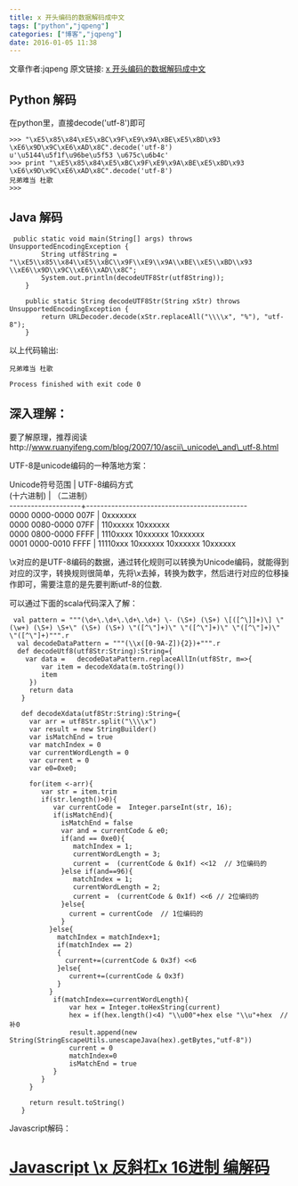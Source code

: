 ```yaml
---
title: x 开头编码的数据解码成中文
tags: ["python","jqpeng"]
categories: ["博客","jqpeng"]
date: 2016-01-05 11:38
---
```

文章作者:jqpeng
原文链接: [x 开头编码的数据解码成中文](https://www.cnblogs.com/xiaoqi/p/5101795.html)

## Python 解码

在python里，直接decode('utf-8')即可



    >>> "\xE5\x85\x84\xE5\xBC\x9F\xE9\x9A\xBE\xE5\xBD\x93 \xE6\x9D\x9C\xE6\xAD\x8C".decode('utf-8')
    u'\u5144\u5f1f\u96be\u5f53 \u675c\u6b4c'
    >>> print "\xE5\x85\x84\xE5\xBC\x9F\xE9\x9A\xBE\xE5\xBD\x93 \xE6\x9D\x9C\xE6\xAD\x8C".decode('utf-8')
    兄弟难当 杜歌
    >>>





## Java 解码



     public static void main(String[] args) throws UnsupportedEncodingException {
            String utf8String = "\\xE5\\x85\\x84\\xE5\\xBC\\x9F\\xE9\\x9A\\xBE\\xE5\\xBD\\x93 \\xE6\\x9D\\x9C\\xE6\\xAD\\x8C";
            System.out.println(decodeUTF8Str(utf8String));
        }
    
        public static String decodeUTF8Str(String xStr) throws UnsupportedEncodingException {
            return URLDecoder.decode(xStr.replaceAll("\\\\x", "%"), "utf-8");
        }





以上代码输出:



    兄弟难当 杜歌
    
    Process finished with exit code 0





## 深入理解：　　

要了解原理，推荐阅读http://www.ruanyifeng.com/blog/2007/10/ascii\_unicode\_and\_utf-8.html

UTF-8是unicode编码的一种落地方案：

Unicode符号范围 | UTF-8编码方式  
(十六进制) | （二进制）  
--------------------+---------------------------------------------  
0000 0000-0000 007F | 0xxxxxxx  
0000 0080-0000 07FF | 110xxxxx 10xxxxxx  
0000 0800-0000 FFFF | 1110xxxx 10xxxxxx 10xxxxxx  
0001 0000-0010 FFFF | 11110xxx 10xxxxxx 10xxxxxx 10xxxxxx

\x对应的是UTF-8编码的数据，通过转化规则可以转换为Unicode编码，就能得到对应的汉字，转换规则很简单，先将\x去掉，转换为数字，然后进行对应的位移操作即可，需要注意的是先要判断utf-8的位数.

可以通过下面的scala代码深入了解：



     val pattern = """(\d+\.\d+\.\d+\.\d+) \- (\S+) (\S+) \[([^\]]+)\] \"(\w+) (\S+) \S+\" (\S+) (\S+) \"([^\"]+)\" \"([^\"]+)\" \"([^\"]+)\" \"([^\"]+)""".r
      val decodeDataPattern = """(\\x([0-9A-Z]){2})+""".r
      def decodeUtf8(utf8Str:String):String={
        var data =   decodeDataPattern.replaceAllIn(utf8Str, m=>{
            var item = decodeXdata(m.toString())
            item
         }) 
         return data
       }
         
       def decodeXdata(utf8Str:String):String={
         var arr = utf8Str.split("\\\\x")
         var result = new StringBuilder()
         var isMatchEnd = true
         var matchIndex = 0
         var currentWordLength = 0
         var current = 0
         var e0=0xe0;
         
         for(item <-arr){
            var str = item.trim
            if(str.length()>0){
               var currentCode =  Integer.parseInt(str, 16);
               if(isMatchEnd){
                 isMatchEnd = false
                 var and = currentCode & e0;
                 if(and == 0xe0){
                    matchIndex = 1;
                    currentWordLength = 3;
                    current =  (currentCode & 0x1f) <<12  // 3位编码的
                 }else if(and==96){
                    matchIndex = 1;
                    currentWordLength = 2;
                    current =  (currentCode & 0x1f) <<6 // 2位编码的
                 }else{
                   current = currentCode  // 1位编码的
                 }
              }else{
                matchIndex = matchIndex+1;
                if(matchIndex == 2)
                {
                  current+=(currentCode & 0x3f) <<6
                }else{
                   current+=(currentCode & 0x3f) 
                }
              }
               if(matchIndex==currentWordLength){
                   var hex = Integer.toHexString(current)
                   hex = if(hex.length()<4) "\\u00"+hex else "\\u"+hex  //补0
                   result.append(new String(StringEscapeUtils.unescapeJava(hex).getBytes,"utf-8")) 
                   current = 0
                   matchIndex=0
                   isMatchEnd = true
               }
            }
         }
         
         return result.toString()
       }





Javascript解码：

# [Javascript \x 反斜杠x 16进制 编解码](https://www.cnblogs.com/xiaoqi/p/js-x-encode-decode.html)


